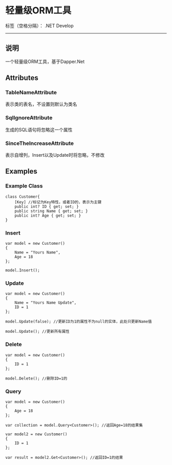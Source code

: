# 轻量级ORM工具

标签（空格分隔）： .NET Develop

---

## 说明
一个轻量级ORM工具，基于Dapper.Net

## Attributes

### TableNameAttribute
表示类的表名，不设置则默认为类名

### SqlIgnoreAttribute
生成的SQL语句将忽略这一个属性

### SinceTheIncreaseAttribute
表示自增列，Insert以及Update时将忽略，不修改


## Examples

### Example Class
```
class Customer{
    [Key] //标记为Key特性，或者ID的，表示为主键
    public int? ID { get; set; }
    public string Name { get; set; }
    public int? Age { get; set; }
}
```

### Insert
```
var model = new Customer()
{
    Name = "Yours Name",
    Age = 18
};

model.Insert();
```

### Update
```
var model = new Customer()
{
    Name = "Yours Name Update",
    ID = 1
};

model.Update(false); //更新ID为1的属性不为null的实体，此处只更新Name值

model.Update(); //更新所有属性

```
### Delete
```
var model = new Customer()
{
    ID = 1
};

model.Delete(); //删除ID=1的
```
### Query
```
var model = new Customer()
{
    Age = 18
};

var collection = model.Query<Customer>(); //返回Age=18的结果集

var model2 = new Customer()
{
    ID = 1
};

var result = model2.Get<Customer>(); //返回ID=1的结果

```
